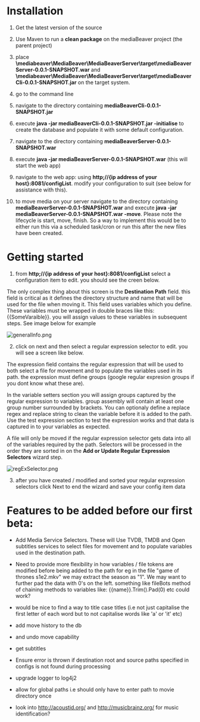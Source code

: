 # Installation

1) Get the latest version of the source

2) Use Maven to run a **clean package** on the mediaBeaver project (the parent project)

3) place **\mediabeaver\MediaBeaver\MediaBeaverServer\target\mediaBeaverServer-0.0.1-SNAPSHOT.war** and **\mediabeaver\MediaBeaver\MediaBeaverServer\target\mediaBeaverCli-0.0.1-SNAPSHOT.jar** 
on the target system. 

4) go to the command line

5) navigate to the directory containing **mediaBeaverCli-0.0.1-SNAPSHOT.jar**

6) execute **java -jar mediaBeaverCli-0.0.1-SNAPSHOT.jar -initialise** to create the database and populate it with some default configuration.

7) navigate to the directory containing **mediaBeaverServer-0.0.1-SNAPSHOT.war**

8) execute **java -jar mediaBeaverServer-0.0.1-SNAPSHOT.war** (this will start the web app)

9) navigate to the web app: using **http;//{ip address of your host}:8081/configList**.  modify your configuration to suit (see below for assistance with this).

10) to move media on your server navigate to the directory containing **mediaBeaverServer-0.0.1-SNAPSHOT.war** and execute **java -jar mediaBeaverServer-0.0.1-SNAPSHOT.war -move**. Please note the lifecycle is start, move, finish. So a way to implement this would be to either run this via a scheduled task/cron or run this after the new files have been created.


# Getting started

1) from **http;//{ip address of your host}:8081/configList** select a configuration item to edit.  you should see the creen below.  

The only complex thing about this screen is the **Destination Path** field.  this field is critical as it defines the directory structure and name that will be used for the file when moving it. This field uses variables which you define. These variables must be wrapped in double braces like this: {{SomeVaraible}}. you will assign values to these variables in subsequent steps. See image below for example

![generalInfo.png](https://bitbucket.org/repo/5MgKjp/images/1991323788-generalInfo.png)

2) click on next and then select a regular expression selector to edit. you will see a screen like below.

The expression field contains the regular expression that will be used to both select a file for movement and to populate the variables used in its path. the expression must define groups (google regular expresion groups if you dont know what these are).

In the variable setters section you will assign groups captured by the regular expression to variables. group assembly will contain at least one group number surrounded by brackets.  You can optionaly define a replace regex and replace string to clean the variable before it is added to the path. Use the test expression section to test the expression works and that data is captured in to your variables as expected.

A file will only be moved if the regular expression selector gets data into all of the variables required by the path. Selectors will be processed in the order they are sorted in on the  **Add or Update Regular Expression Selectors** wizard step.

![regExSelector.png](https://bitbucket.org/repo/5MgKjp/images/1079213183-regExSelector.png)

3) after you have created / modified and sorted your regular expression selectors click Next to end the wizard and save your config item data

# Features to be added before our first beta:

* Add Media Service Selectors.  These will Use TVDB, TMDB and Open subtitles services to select files for movement and to populate variables used in the destination path.

* Need to provide more flexibility in how variables / file tokens are modified before being added to the path for eg in the file "game of thrones s1e2.mkv" we may extract the season as "1".  We may want to further pad the data with 0's on the left. something like fileBots method of chaining methods to variables like: {{name}}.Trim().Pad(0) etc could work?

* would be nice to find a way to title case titles (i.e not just capitalise the first letter of each word but to not capitalise words like 'a' or 'it' etc)

* add move history to the db

* and undo move capability

* get subtitles    

* Ensure error is thrown if destination root and source paths specified in configs is not found during processing  

* upgrade logger to log4j2

* allow for global paths i.e should  only have to enter path to movie directory once 

* look into http://acoustid.org/ and http://musicbrainz.org/ for music identification?